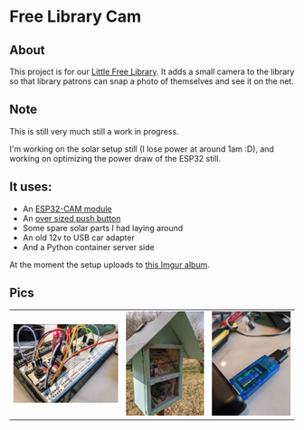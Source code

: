 # Free Library Cam

## About
This project is for our [Little Free Library](https://littlefreelibrary.org/).
It adds a small camera to the library so that library patrons can snap a photo of themselves
and see it on the net.

## Note
This is still very much still a work in progress.

I'm working on the solar setup still (I lose power at around 1am :D),
and working on optimizing the power draw of the ESP32 still.

## It uses:
- An [ESP32-CAM module](https://www.amazon.com/gp/product/B07S5PVZKV/)
- An [over sized push button](https://www.amazon.com/gp/product/B071FSKY6Q/)
- Some spare solar parts I had laying around
- An old 12v to USB car adapter
- And a Python container server side

At the moment the setup uploads to [this Imgur album](https://imgur.com/a/nwV1Ow9).

## Pics
<table>
 <tr>
  <td><img src="https://raw.githubusercontent.com/iphands/FreeLibraryCam/main/assets/pics/proto.jpg" alt="prototype board"></td>
  <td><img src="https://raw.githubusercontent.com/iphands/FreeLibraryCam/main/assets/pics/library.jpg" alt="library exterior"></td>
  <td><img src="https://raw.githubusercontent.com/iphands/FreeLibraryCam/main/assets/pics/power_usage.jpg" alt="power usage"></td>
 </tr>
</table>
